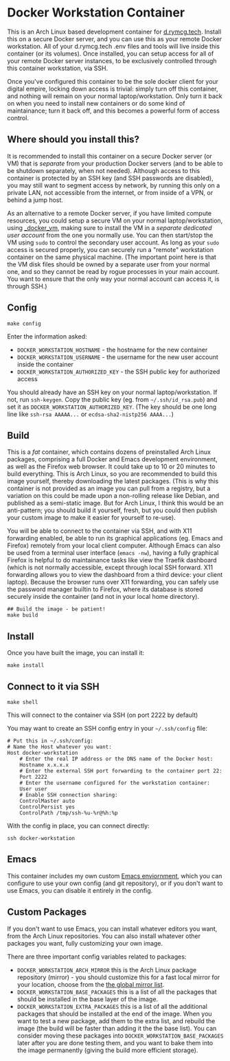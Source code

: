 # Docker Workstation Container

This is an Arch Linux based development container for
[d.rymcg.tech](d.rymcg.tech). Install this on a secure Docker server,
and you can use this as your remote Docker workstation. All of your
d.rymcg.tech .env files and tools will live inside this container (or
its volumes). Once installed, you can setup access for all of your
remote Docker server instances, to be exclusively controlled through
this container workstation, via SSH.

Once you've configured this container to be the sole docker client for
your digital empire, locking down access is trivial: simply turn off
this container, and nothing will remain on your normal
laptop/workstation. Only turn it back on when you need to install new
containers or do some kind of maintainance; turn it back off, and this
becomes a powerful form of access control.

## Where should you install this?

It is recommended to install this container on a secure Docker server
(or VM) that is *separate* from your production Docker servers (and to
be able to be shutdown separately, when not needed). Although access
to this container is protected by an SSH key (and SSH passwords are
disabled), you may still want to segment access by network, by running
this only on a private LAN, not accessible from the internet, or from
inside of a VPN, or behind a jump host.

As an alternative to a remote Docker server, if you have limited
compute resources, you could setup a secure VM on your normal
laptop/workstation, using
[_docker_vm](https://github.com/EnigmaCurry/d.rymcg.tech/tree/master/_docker_vm#localhost-docker-on-kvm-virtual-machine),
making sure to install the VM in a *separate dedicated user account*
from the one you normally use. You can then start/stop the VM using
`sudo` to control the secondary user account. As long as your `sudo`
access is secured properly, you can securely run a "remote"
workstation container on the same physical machine. (The important
point here is that the VM disk files should be owned by a separate
user from your normal one, and so they cannot be read by rogue
processes in your main account. You want to ensure that the only way
your normal account can access it, is through SSH.)

## Config

```
make config
```

Enter the information asked:

 * `DOCKER_WORKSTATION_HOSTNAME` - the hostname for the new container
 * `DOCKER_WORKSTATION_USERNAME` - the username for the new user account inside the container
 * `DOCKER_WORKSTATION_AUTHORIZED_KEY` - the SSH public key for authorized access

You should already have an SSH key on your normal laptop/workstation.
If not, run `ssh-keygen`. Copy the public key (eg. from
`~/.ssh/id_rsa.pub`) and set it as `DOCKER_WORKSTATION_AUTHORIZED_KEY`. (The
key should be one long line like `ssh-rsa AAAAA...` or
`ecdsa-sha2-nistp256 AAAA...`)

## Build

This is a *fat* container, which contains dozens of preinstalled Arch
Linux packages, comprising a full Docker and Emacs development
environment, as well as the Firefox web browser. It could take up to
10 or 20 minutes to build everything. This is Arch Linux, so you are
recommended to build this image yourself, thereby downloading the
latest packages. (This is why this container is not provided as an
image you can pull from a registry, but a variation on this could be
made upon a non-rolling release like Debian, and published as a
semi-static image. But for Arch Linux, I think this would be an
anti-pattern; you should build it yourself, fresh, but you could then
publish your custom image to make it easier for yourself to re-use).

You will be able to connect to the container via SSH, and with X11
forwarding enabled, be able to run its graphical applications
(eg. Emacs and Firefox) remotely from your local client computer.
Although Emacs can also be used from a terminal user interface (`emacs
-nw`), having a fully graphical Firefox is helpful to do maintainance
tasks like view the Traefik dashboard (which is not normally
accessible, except through local SSH forward. X11 forwarding allows
you to view the dashboard from a third device: your client laptop).
Because the browser runs over X11 forwarding, you can safely use the
password manager builtin to Firefox, where its database is stored
securely inside the container (and not in your local home directory).

```
## Build the image - be patient!
make build
```

## Install

Once you have built the image, you can install it:

```
make install
```

## Connect to it via SSH

```
make shell
```

This will connect to the container via SSH (on port 2222 by default)

You may want to create an SSH config entry in your `~/.ssh/config`
file:

```
# Put this in ~/.ssh/config:
# Name the Host whatever you want:
Host docker-workstation
    # Enter the real IP address or the DNS name of the Docker host:
    Hostname x.x.x.x
    # Enter the external SSH port forwarding to the container port 22:
    Port 2222
    # Enter the username configured for the workstation container:
    User user
    # Enable SSH connection sharing:
    ControlMaster auto
    ControlPersist yes
    ControlPath /tmp/ssh-%u-%r@%h:%p
```

With the config in place, you can connect directly:

```
ssh docker-workstation
```

## Emacs

This container includes my own custom [Emacs
enviornment](https://github.com/enigmacurry/emacs#readme), which you
can configure to use your own config (and git repository), or if you
don't want to use Emacs, you can disable it entirely in the config.

## Custom Packages

If you don't want to use Emacs, you can install whatever editors you
want, from the Arch Linux repositories. You can also install whatever
other packages you want, fully customizing your own image.

There are three important config variables related to packages:

 * `DOCKER_WORKSTATION_ARCH_MIRROR` this is the Arch Linux package
   repository (mirror) - you should customize this for a fast local
   mirror for your location, choose from the [the global mirror
   list](https://archlinux.org/mirrorlist/all/).
 * `DOCKER_WORKSTATION_BASE_PACKAGES` this is a list of all the
   packages that should be installed in the base layer of the image.
 * `DOCKER_WORKSTATION_EXTRA_PACKAGES` this is a list of all the
   additional packages that should be installed at the end of the
   image. When you want to test a new package, add them to the extra
   list, and rebuild the image (the build will be faster than adding
   it the the base list). You can consider moving these packages into
   `DOCKER_WORKSTATION_BASE_PACKAGES` later after you are done testing
   them, and you want to bake them into the image permanently (giving
   the build more efficient storage).
